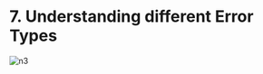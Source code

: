 # 7. Understanding different Error Types

![n3](https://user-images.githubusercontent.com/50626798/233264902-7d5a37c5-92a7-4c81-952b-7e688ef9db6a.png)
